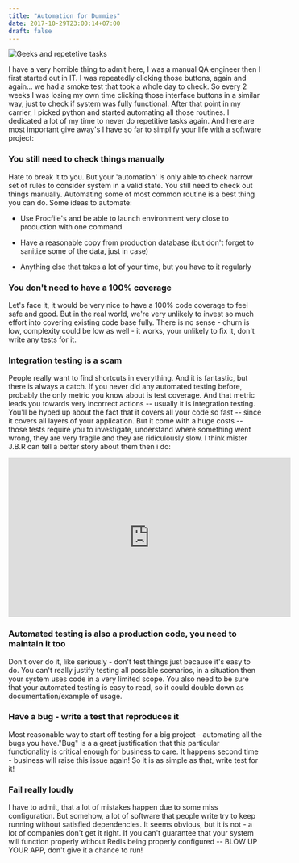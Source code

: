 ```yaml
---
title: "Automation for Dummies"
date: 2017-10-29T23:00:14+07:00
draft: false
---
```


![Geeks and repetetive tasks](/images/geeks-and-tasks.jpg)

I have a very horrible thing to admit here, I was a manual QA engineer then I first started out in IT. I was repeatedly clicking those buttons, again and again... we had a smoke test that took a whole day to check. So every 2 weeks I was losing my own time clicking those interface buttons in a similar way, just to check if system was fully functional. After that point in my carrier, I picked python and started automating all those routines. I dedicated a lot of my time to never do repetitive tasks again. And here are most important give away's I have so far to simplify your life with a software project:


### You still need to check things manually

Hate to break it to you. But your 'automation' is only able to check narrow set of rules to consider system in a valid state. You still need to check out things manually. Automating some of most common routine is a best thing you can do. Some ideas to automate:

- Use Procfile's and be able to launch environment very close to production with one command

- Have a reasonable copy from production database (but don't forget to sanitize some of the data, just in case)

- Anything else that takes a lot of your time, but you have to it regularly

### You don't need to have a 100% coverage

Let's face it, it would be very nice to have a 100% code coverage to feel safe and good. But in the real world, we're very unlikely to invest so much effort into covering existing code base fully. There is no sense - churn is low, complexity could be low as well - it works, your unlikely to fix it, don't write any tests for it.

### Integration testing is a scam

People really want to find shortcuts in everything. And it is fantastic, but there is always a catch. If you never did any automated testing before, probably the only metric you know about is test coverage. And that metric leads you towards very incorrect actions -- usually it is integration testing. You'll be hyped up about the fact that it covers all your code so fast -- since it covers all layers of your application. But it come with a huge costs -- those tests require you to investigate, understand where something went wrong, they are very fragile and they are ridiculously slow.  I think mister J.B.R can tell a better story about them then i do:

<iframe width="560" height="315" src="https://www.youtube.com/embed/VDfX44fZoMc" frameborder="0" allow="autoplay; encrypted-media" allowfullscreen></iframe>

### Automated testing is also a production code, you need to maintain it too

Don't over do it, like seriously - don't test things just because it's easy to do. You can't really justify testing all possible scenarios, in a situation then your system uses code in a very limited scope. You also need to be sure that your automated testing is easy to read, so it could double down as documentation/example of usage.

### Have a bug - write a test that reproduces it

Most reasonable way to start off testing for a big project - automating all the bugs you have."Bug" is a a great justification that this particular functionality is critical enough for business to care. It happens second time - business will raise this issue again! So it is as simple as that, write test for it!

### Fail really loudly

I have to admit, that a lot of mistakes happen due to some miss configuration. But somehow, a lot of software that people write try to keep running without satisfied dependencies. It seems obvious, but it is not - a lot of companies don't get it right. If you can't guarantee that your system will function properly without Redis being properly configured -- BLOW UP YOUR APP, don't give it a chance to run! 